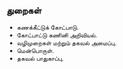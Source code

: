 ## துறைகள்

* கணக்கீட்டுக் கோட்பாடு.
* கோட்பாட்டு கணினி அறிவியல்.
* வழிமுறைகள் மற்றும் தகவல் அமைப்பு.
* மென்பொருள்.
* தகவல் பாதுகாப்பு.
